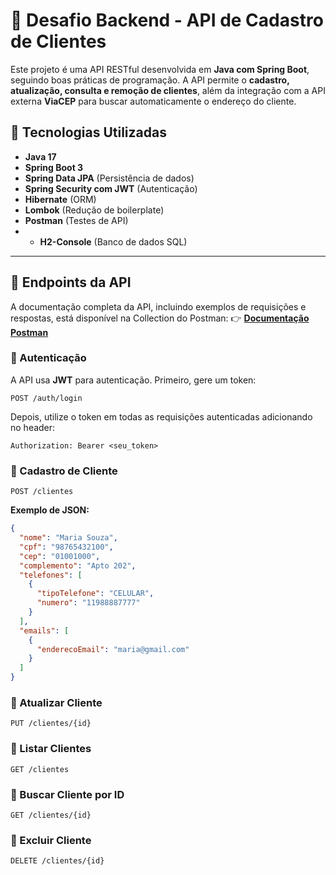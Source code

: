 # 📌 Desafio Backend - API de Cadastro de Clientes

Este projeto é uma API RESTful desenvolvida em **Java com Spring Boot**, seguindo boas práticas de programação. A API permite o **cadastro, atualização, consulta e remoção de clientes**, além da integração com a API externa **ViaCEP** para buscar automaticamente o endereço do cliente.

## 🚀 Tecnologias Utilizadas

- **Java 17**
- **Spring Boot 3**
- **Spring Data JPA** (Persistência de dados)
- **Spring Security com JWT** (Autenticação)
- **Hibernate** (ORM)
- **Lombok** (Redução de boilerplate)
- **Postman** (Testes de API)
- - **H2-Console** (Banco de dados SQL)

---

## 📌 Endpoints da API

A documentação completa da API, incluindo exemplos de requisições e respostas, está disponível na Collection do Postman:
👉 **[Documentação Postman](https://documenter.getpostman.com/view/35096465/2sAYX3rijc)**

### 🔹 Autenticação
A API usa **JWT** para autenticação. Primeiro, gere um token:
```
POST /auth/login
```
Depois, utilize o token em todas as requisições autenticadas adicionando no header:
```
Authorization: Bearer <seu_token>
```

### 🔹 Cadastro de Cliente
```
POST /clientes
```
**Exemplo de JSON:**
```json
{
  "nome": "Maria Souza",
  "cpf": "98765432100",
  "cep": "01001000",
  "complemento": "Apto 202",
  "telefones": [
    {
      "tipoTelefone": "CELULAR",
      "numero": "11988887777"
    }
  ],
  "emails": [
    {
      "enderecoEmail": "maria@gmail.com"
    }
  ]
}
```

### 🔹 Atualizar Cliente
```
PUT /clientes/{id}
```

### 🔹 Listar Clientes
```
GET /clientes
```

### 🔹 Buscar Cliente por ID
```
GET /clientes/{id}
```

### 🔹 Excluir Cliente
```
DELETE /clientes/{id}
```

